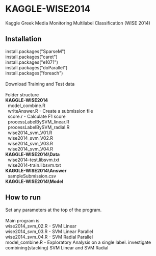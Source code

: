 KAGGLE-WISE2014
===============

Kaggle Greek Media Monitoring Multilabel Classification (WISE 2014)

## Installation
install.packages("SparseM")<br/>
install.packages("caret")<br/>
install.packages("e1071")<br/>
install.packages("doParallel")<br/>
install.packages("foreach")<br/>
<br/>
Download Training and Test data<br/>
<br/>
Folder structure<br/>
**KAGGLE-WISE2014**<br/>
&nbsp;&nbsp;model_combine.R<br/>
&nbsp;&nbsp;writeAnswer.R    - Create a submission file<br/>
&nbsp;&nbsp;score.r          - Calculate F1 score<br/>
&nbsp;&nbsp;processLabelBySVM_linear.R<br/>
&nbsp;&nbsp;processLabelBySVM_radial.R<br/>
&nbsp;&nbsp;wise2014_svm_V01.R<br/>
&nbsp;&nbsp;wise2014_svm_V02.R<br/>
&nbsp;&nbsp;wise2014_svm_V03.R<br/>
&nbsp;&nbsp;wise2014_svm_V04.R<br/>
**KAGGLE-WISE2014\Data**<br/>
&nbsp;&nbsp;wise2014-test.libsvm.txt<br/>
&nbsp;&nbsp;wise2014-train.libsvm.txt<br/>
**KAGGLE-WISE2014\Answer**<br/>
&nbsp;&nbsp;sampleSubmission.csv<br/>
**KAGGLE-WISE2014\Model**<br/>

## How to run
Set any parameters at the top of the program.<br/> 
<br/>
Main program is<br/>
wise2014_svm_02.R - SVM Linear<br/>
wise2014_svm_03.R - SVM Linear Parallel<br/>
wise2014_svm_04.R - SVM Radial Parallel<br/>
model_combine.R - Exploratory Analysis on a single label. investigate combining(stacking) SVM Linear and SVM Radial<br/>



